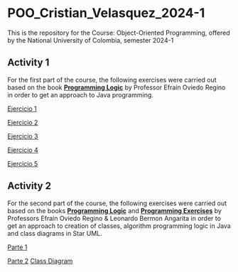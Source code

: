 # POO_Cristian_Velasquez_2024-1
This is the repository for the Course: Object-Oriented Programming, offered by the National University of Colombia, semester 2024-1

## Activity 1
For the first part of the course, the following exercises were carried out based on the book [**Programming Logic**](https://github.com/cvelasquezl/POO_Cristian_Velasquez_2024-1/blob/0a6e67a7dc3996d9bebf1d7bbb11a3b033b7deae/Libro%20Logica%20de%20Programacion_EfrainOviedoRegino.pdf) by Professor Efraín Oviedo Regino in order to get an approach to Java programming.

[Ejercicio 1](https://github.com/cvelasquezl/POO_Cristian_Velasquez_2024-1/tree/0a6e67a7dc3996d9bebf1d7bbb11a3b033b7deae/Actividad%201/Ejercicio1)

[Ejercicio 2](https://github.com/cvelasquezl/POO_Cristian_Velasquez_2024-1/tree/0a6e67a7dc3996d9bebf1d7bbb11a3b033b7deae/Actividad%201/Ejercicio2)

[Ejercicio 3](https://github.com/cvelasquezl/POO_Cristian_Velasquez_2024-1/tree/0a6e67a7dc3996d9bebf1d7bbb11a3b033b7deae/Actividad%201/Ejercicio3)

[Ejercicio 4](https://github.com/cvelasquezl/POO_Cristian_Velasquez_2024-1/tree/0a6e67a7dc3996d9bebf1d7bbb11a3b033b7deae/Actividad%201/Ejercicio4)

[Ejercicio 5](https://github.com/cvelasquezl/POO_Cristian_Velasquez_2024-1/tree/0a6e67a7dc3996d9bebf1d7bbb11a3b033b7deae/Actividad%201/Ejercicio5)

## Activity 2
For the second part of the course, the following exercises were carried out based on the books [**Programming Logic**](https://github.com/cvelasquezl/POO_Cristian_Velasquez_2024-1/blob/0a6e67a7dc3996d9bebf1d7bbb11a3b033b7deae/Libro%20Logica%20de%20Programacion_EfrainOviedoRegino.pdf) and [**Programming Exercises**](https://github.com/cvelasquezl/POO_Cristian_Velasquez_2024-1/blob/2112361363c97aaf1a381d4e62e6a87e95ca4ae0/Libro%20Ejercicios%20de%20Programacion_LeonardoBermonAngarita.pdf) by Professors Efraín Oviedo Regino & Leonardo Bermon Angarita in order to get an approach to creation of classes, algorithm programming logic in Java and class diagrams in Star UML.

[Parte 1](https://github.com/cvelasquezl/POO_Cristian_Velasquez_2024-1/tree/2112361363c97aaf1a381d4e62e6a87e95ca4ae0/Actividad%202/Actividad2_1/Actividad_2)

[Parte 2](https://github.com/cvelasquezl/POO_Cristian_Velasquez_2024-1/tree/2112361363c97aaf1a381d4e62e6a87e95ca4ae0/Actividad%202/Actividad2_2)
[Class Diagram](https://github.com/cvelasquezl/POO_Cristian_Velasquez_2024-1/blob/2112361363c97aaf1a381d4e62e6a87e95ca4ae0/Actividad%202/Class%20Diagram%20Figuras.jpg)
